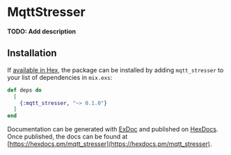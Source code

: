 # MqttStresser

**TODO: Add description**

## Installation

If [available in Hex](https://hex.pm/docs/publish), the package can be installed
by adding `mqtt_stresser` to your list of dependencies in `mix.exs`:

```elixir
def deps do
  [
    {:mqtt_stresser, "~> 0.1.0"}
  ]
end
```

Documentation can be generated with [ExDoc](https://github.com/elixir-lang/ex_doc)
and published on [HexDocs](https://hexdocs.pm). Once published, the docs can
be found at [https://hexdocs.pm/mqtt_stresser](https://hexdocs.pm/mqtt_stresser).

